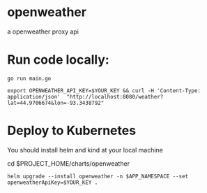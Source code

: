 # openweather
a openweather proxy api

# Run code locally:
```
go run main.go

export OPENWEATHER_API_KEY=$YOUR_KEY && curl -H 'Content-Type: application/json'  "http://localhost:8080/weather?lat=44.9706674&lon=-93.3438792"
```
# Deploy to Kubernetes
You should install helm and kind at your local machine

cd $PROJECT_HOME/charts/openweather
```
helm upgrade --install openweather -n $APP_NAMESPACE --set openweatherApiKey=$YOUR_KEY .
```
